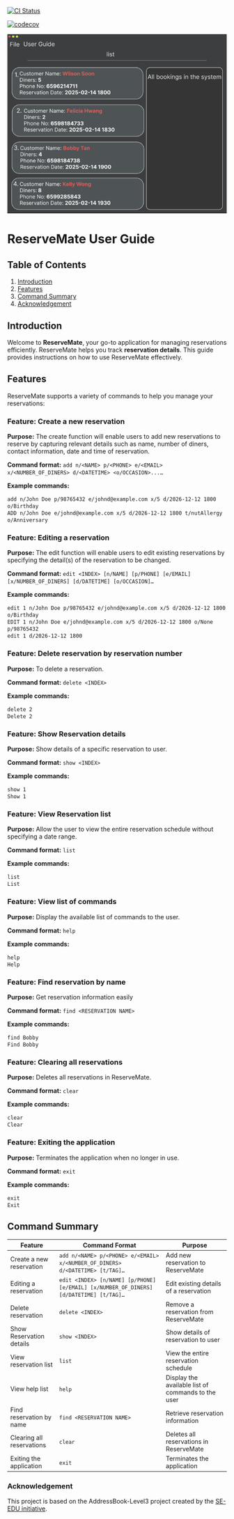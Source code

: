 [![CI Status](https://github.com/se-edu/addressbook-level3/workflows/Java%20CI/badge.svg)](https://github.com/AY2425S2-CS2103-F08-1/tp/actions)

[![codecov](https://codecov.io/gh/AY2425S2-CS2103-F08-1/tp/graph/badge.svg?token=8D3EDHO8BA)](https://codecov.io/gh/AY2425S2-CS2103-F08-1/tp)

![Ui](docs/images/Ui.png)

# ReserveMate User Guide

## Table of Contents
1. [Introduction](#introduction)
2. [Features](#features)
3. [Command Summary](#command-summary)
4. [Acknowledgement](#acknowledgement)

## Introduction
Welcome to **ReserveMate**, your go-to application for managing reservations efficiently. ReserveMate helps you track **reservation details**. This guide provides instructions on how to use ReserveMate effectively.

## Features
ReserveMate supports a variety of commands to help you manage your reservations:

### Feature: Create a new reservation
**Purpose:** The create function will enable users to add new reservations to reserve by capturing relevant details such as name, number of diners, contact information, date and time of reservation.

**Command format:** `add n/<NAME> p/<PHONE> e/<EMAIL> x/<NUMBER_OF_DINERS> d/<DATETIME> <o/OCCASION>...…​`

**Example commands:**
```
add n/John Doe p/98765432 e/johnd@example.com x/5 d/2026-12-12 1800 o/Birthday
ADD n/John Doe e/johnd@example.com x/5 d/2026-12-12 1800 t/nutAllergy o/Anniversary
```

### Feature: Editing a reservation
**Purpose:** The edit function will enable users to edit existing reservations by specifying the detail(s) of the reservation to be changed.

**Command format:** `edit <INDEX> [n/NAME] [p/PHONE] [e/EMAIL] [x/NUMBER_OF_DINERS] [d/DATETIME] [o/OCCASION]…​`

**Example commands:**
```
edit 1 n/John Doe p/98765432 e/johnd@example.com x/5 d/2026-12-12 1800 o/Birthday
EDIT 1 n/John Doe e/johnd@example.com x/5 d/2026-12-12 1800 o/None p/98765432
edit 1 d/2026-12-12 1800
```
### Feature: Delete reservation by reservation number
**Purpose:** To delete a reservation.

**Command format:** `delete <INDEX>`

**Example commands:**
```
delete 2
Delete 2
```
### Feature: Show Reservation details
**Purpose:** Show details of a specific reservation to user.

**Command format:** `show <INDEX>`

**Example commands:**
```
show 1
Show 1
```

### Feature: View Reservation list
**Purpose:** Allow the user to view the entire reservation schedule without specifying a date range.

**Command format:** `list`

**Example commands:**
```
list
List
```

### Feature: View list of commands 
**Purpose:** Display the available list of commands to the user.

**Command format:** `help`

**Example commands:**
```
help
Help
```

### Feature: Find reservation by name
**Purpose:** Get reservation information easily

**Command format:** `find <RESERVATION NAME>`

**Example commands:**
```
find Bobby
Find Bobby
```

### Feature: Clearing all reservations
**Purpose:** Deletes all reservations in ReserveMate.

**Command format:** `clear`

**Example commands:**
```
clear
Clear
```

### Feature: Exiting the application
**Purpose:** Terminates the application when no longer in use.

**Command format:** `exit`

**Example commands:**
```
exit
Exit
```

## Command Summary
| Feature                   | Command Format                                                                          | Purpose                                       |
|---------------------------|-----------------------------------------------------------------------------------------|-----------------------------------------------|
| Create a new reservation  | `add n/<NAME> p/<PHONE> e/<EMAIL> x/<NUMBER_OF_DINERS> d/<DATETIME> [t/TAG]…​`                    | Add new reservation to ReserveMate            |
| Editing a reservation     | `edit <INDEX> [n/NAME] [p/PHONE] [e/EMAIL] [x/NUMBER_OF_DINERS] [d/DATETIME] [t/TAG]…​` | Edit existing details of a reservation        |
| Delete reservation        | `delete <INDEX>`                                                                        | Remove a reservation from ReserveMate         |
| Show Reservation details  | `show <INDEX>`                                                                          | Show details of reservation to user           |
| View reservation list     | `list`                                                                                  | View the entire reservation schedule          |
| View help list            | `help`                                                                                  | Display the available list of commands to the user |
| Find reservation by name  | `find <RESERVATION NAME>`                                                               | Retrieve reservation information              |
| Clearing all reservations | `clear`                                                                                 | Deletes all reservations in ReserveMate       |
| Exiting the application | `exit`                                                                                  | Terminates the application                    |

### Acknowledgement
This project is based on the AddressBook-Level3 project created by the [SE-EDU initiative](https://se-education.org).

